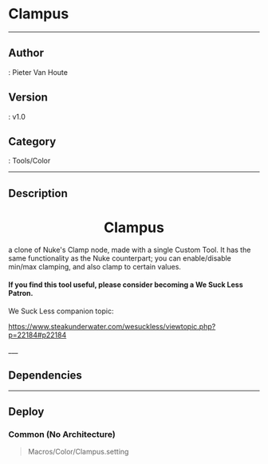 # Clampus
___

## Author
 : Pieter Van Houte

## Version
 : v1.0

## Category
 : Tools/Color
___

## Description
<h1><center>Clampus</center></h1>

<p>a clone of Nuke's Clamp node, made with a single Custom Tool. It has the same functionality as the Nuke counterpart; you can enable/disable min/max clamping, and also clamp to certain values.</p>
<h4>If you find this tool useful, please consider becoming a We Suck Less Patron.</h4>
<p>We Suck Less companion topic:


<a href="https://www.steakunderwater.com/wesuckless/viewtopic.php?p=22184#p22184">https://www.steakunderwater.com/wesuckless/viewtopic.php?p=22184#p22184</a></p>___

## Dependencies


___

## Deploy

### Common (No Architecture)

> Macros/Color/Clampus.setting  
